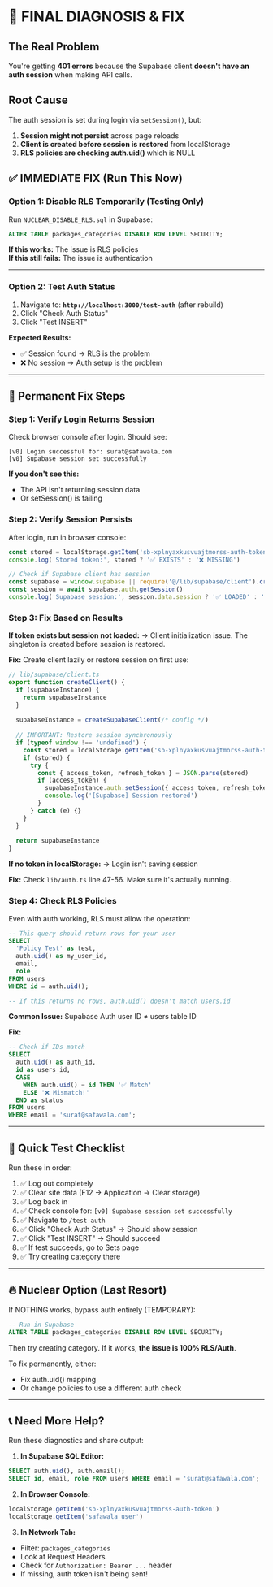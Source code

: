 # 🚨 FINAL DIAGNOSIS & FIX

## The Real Problem

You're getting **401 errors** because the Supabase client **doesn't have an auth session** when making API calls.

## Root Cause

The auth session is set during login via `setSession()`, but:
1. **Session might not persist** across page reloads
2. **Client is created before session is restored** from localStorage
3. **RLS policies are checking auth.uid()** which is NULL

## ✅ IMMEDIATE FIX (Run This Now)

### Option 1: Disable RLS Temporarily (Testing Only)

Run `NUCLEAR_DISABLE_RLS.sql` in Supabase:
```sql
ALTER TABLE packages_categories DISABLE ROW LEVEL SECURITY;
```

**If this works:** The issue is RLS policies  
**If this still fails:** The issue is authentication

---

### Option 2: Test Auth Status

1. Navigate to: **`http://localhost:3000/test-auth`** (after rebuild)
2. Click "Check Auth Status"
3. Click "Test INSERT"

**Expected Results:**
- ✅ Session found → RLS is the problem
- ❌ No session → Auth setup is the problem

---

## 🔧 Permanent Fix Steps

### Step 1: Verify Login Returns Session

Check browser console after login. Should see:
```
[v0] Login successful for: surat@safawala.com
[v0] Supabase session set successfully
```

**If you don't see this:**
- The API isn't returning session data
- Or setSession() is failing

### Step 2: Verify Session Persists

After login, run in browser console:
```javascript
const stored = localStorage.getItem('sb-xplnyaxkusvuajtmorss-auth-token')
console.log('Stored token:', stored ? '✅ EXISTS' : '❌ MISSING')

// Check if Supabase client has session
const supabase = window.supabase || require('@/lib/supabase/client').createClient()
const session = await supabase.auth.getSession()
console.log('Supabase session:', session.data.session ? '✅ LOADED' : '❌ NOT LOADED')
```

### Step 3: Fix Based on Results

**If token exists but session not loaded:**
→ Client initialization issue. The singleton is created before session is restored.

**Fix:** Create client lazily or restore session on first use:

```typescript
// lib/supabase/client.ts
export function createClient() {
  if (supabaseInstance) {
    return supabaseInstance
  }
  
  supabaseInstance = createSupabaseClient(/* config */)
  
  // IMPORTANT: Restore session synchronously
  if (typeof window !== 'undefined') {
    const stored = localStorage.getItem('sb-xplnyaxkusvuajtmorss-auth-token')
    if (stored) {
      try {
        const { access_token, refresh_token } = JSON.parse(stored)
        if (access_token) {
          supabaseInstance.auth.setSession({ access_token, refresh_token })
          console.log('[Supabase] Session restored')
        }
      } catch (e) {}
    }
  }
  
  return supabaseInstance
}
```

**If no token in localStorage:**
→ Login isn't saving session

**Fix:** Check `lib/auth.ts` line 47-56. Make sure it's actually running.

### Step 4: Check RLS Policies

Even with auth working, RLS must allow the operation:

```sql
-- This query should return rows for your user
SELECT 
  'Policy Test' as test,
  auth.uid() as my_user_id,
  email,
  role
FROM users
WHERE id = auth.uid();

-- If this returns no rows, auth.uid() doesn't match users.id
```

**Common Issue:** Supabase Auth user ID ≠ users table ID

**Fix:**
```sql
-- Check if IDs match
SELECT 
  auth.uid() as auth_id,
  id as users_id,
  CASE 
    WHEN auth.uid() = id THEN '✅ Match'
    ELSE '❌ Mismatch!'
  END as status
FROM users
WHERE email = 'surat@safawala.com';
```

---

## 🎯 Quick Test Checklist

Run these in order:

1. ✅ Log out completely
2. ✅ Clear site data (F12 → Application → Clear storage)
3. ✅ Log back in
4. ✅ Check console for: `[v0] Supabase session set successfully`
5. ✅ Navigate to `/test-auth`
6. ✅ Click "Check Auth Status" → Should show session
7. ✅ Click "Test INSERT" → Should succeed
8. ✅ If test succeeds, go to Sets page
9. ✅ Try creating category there

---

## 🔥 Nuclear Option (Last Resort)

If NOTHING works, bypass auth entirely (TEMPORARY):

```sql
-- Run in Supabase
ALTER TABLE packages_categories DISABLE ROW LEVEL SECURITY;
```

Then try creating category. If it works, **the issue is 100% RLS/Auth**.

To fix permanently, either:
- Fix auth.uid() mapping
- Or change policies to use a different auth check

---

## 📞 Need More Help?

Run these diagnostics and share output:

1. **In Supabase SQL Editor:**
```sql
SELECT auth.uid(), auth.email();
SELECT id, email, role FROM users WHERE email = 'surat@safawala.com';
```

2. **In Browser Console:**
```javascript
localStorage.getItem('sb-xplnyaxkusvuajtmorss-auth-token')
localStorage.getItem('safawala_user')
```

3. **In Network Tab:**
- Filter: `packages_categories`
- Look at Request Headers
- Check for `Authorization: Bearer ...` header
- If missing, auth token isn't being sent!
